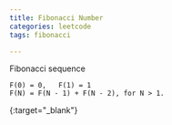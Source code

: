 ```yaml
---
title: Fibonacci Number
categories: leetcode
tags: fibonacci

---
```


Fibonacci sequence
```
F(0) = 0,   F(1) = 1
F(N) = F(N - 1) + F(N - 2), for N > 1.
```

[](){:target="_blank"}

```java

```